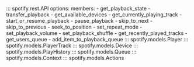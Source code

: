 ::: spotify.rest.API
    options:
      members:
        - get_playback_state
        - transfer_playback
        - get_available_devices
        - get_currently_playing_track
        - start_or_resume_playback
        - pause_playback
        - skip_to_next
        - skip_to_previous
        - seek_to_position
        - set_repeat_mode
        - set_playback_volume
        - set_playback_shuffle
        - get_recently_played_tracks
        - get_users_queue
        - add_item_to_playback_queue
::: spotify.models.Player
::: spotify.models.PlayerTrack
::: spotify.models.Device
::: spotify.models.PlayHistory
::: spotify.models.Queue
::: spotify.models.Context
::: spotify.models.Actions
